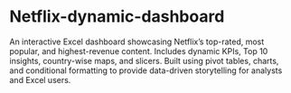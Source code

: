 # Netflix-dynamic-dashboard
An interactive Excel dashboard showcasing Netflix’s top-rated, most popular, and highest-revenue content. Includes dynamic KPIs, Top 10 insights, country-wise maps, and slicers. Built using pivot tables, charts, and conditional formatting to provide data-driven storytelling for analysts and Excel users.
